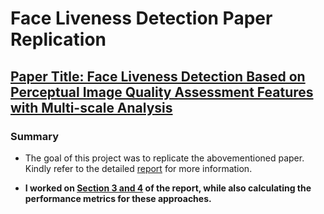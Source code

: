 # Face Liveness Detection Paper Replication

## [Paper Title: Face Liveness Detection Based on Perceptual Image Quality Assessment Features with Multi-scale Analysis](https://doi.org/10.1109/WACV.2018.00012)

### Summary

- The goal of this project was to replicate the abovementioned paper. Kindly refer to the detailed [report](./G6_final_report.pdf) for more information.

- **I worked on [Section 3 and 4](./G6_final_report.pdf) of the report, while also calculating the performance metrics for these approaches.**


